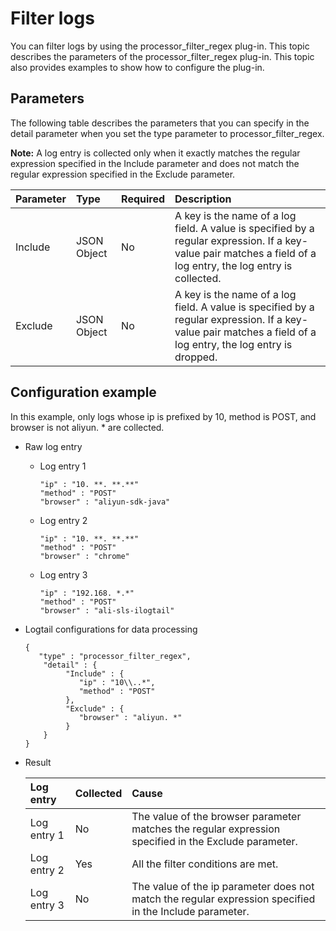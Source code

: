 # Filter logs

You can filter logs by using the processor\_filter\_regex plug-in. This topic describes the parameters of the processor\_filter\_regex plug-in. This topic also provides examples to show how to configure the plug-in.

## Parameters

The following table describes the parameters that you can specify in the detail parameter when you set the type parameter to processor\_filter\_regex.

**Note:** A log entry is collected only when it exactly matches the regular expression specified in the Include parameter and does not match the regular expression specified in the Exclude parameter.

|Parameter|Type|Required|Description|
|:--------|:---|:-------|:----------|
|Include|JSON Object|No|A key is the name of a log field. A value is specified by a regular expression. If a key-value pair matches a field of a log entry, the log entry is collected.|
|Exclude|JSON Object|No|A key is the name of a log field. A value is specified by a regular expression. If a key-value pair matches a field of a log entry, the log entry is dropped.|

## Configuration example

In this example, only logs whose ip is prefixed by 10, method is POST, and browser is not aliyun. \* are collected.

-   Raw log entry
    -   Log entry 1

        ```
        "ip" : "10. **. **.**"
        "method" : "POST"
        "browser" : "aliyun-sdk-java"
        ```

    -   Log entry 2

        ```
        "ip" : "10. **. **.**"
        "method" : "POST"
        "browser" : "chrome"
        ```

    -   Log entry 3

        ```
        "ip" : "192.168. *.*"
        "method" : "POST"
        "browser" : "ali-sls-ilogtail"
        ```

-   Logtail configurations for data processing

    ```
    {
       "type" : "processor_filter_regex",
        "detail" : {
             "Include" : {
                "ip" : "10\\..*",
                "method" : "POST"
             },
             "Exclude" : {
                "browser" : "aliyun. *"
             }
        }
    }
    ```

-   Result

    |Log entry|Collected|Cause|
    |:--------|:--------|:----|
    |Log entry 1|No|The value of the browser parameter matches the regular expression specified in the Exclude parameter.|
    |Log entry 2|Yes|All the filter conditions are met.|
    |Log entry 3|No|The value of the ip parameter does not match the regular expression specified in the Include parameter.|


